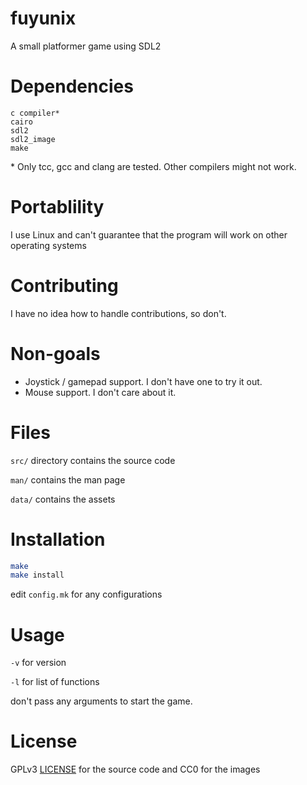 # fuyunix
A small platformer game using SDL2

# Dependencies
```
c compiler*
cairo
sdl2
sdl2_image
make
```
\* Only tcc, gcc and clang are tested.
Other compilers might not work.

# Portablility
I use Linux and can't guarantee that the program will work on other operating
systems

# Contributing
I have no idea how to handle contributions, so don't.

# Non-goals
* Joystick / gamepad support. I don't have one to try it out.
* Mouse support. I don't care about it.

# Files
`src/` directory contains the source code

`man/` contains the man page

`data/` contains the assets

# Installation
```sh
make
make install
```
edit `config.mk` for any configurations

# Usage
`-v` for version

`-l` for list of functions

don't pass any arguments to start the game.

# License
GPLv3 [LICENSE](LICENSE) for the source code and CC0 for the images
